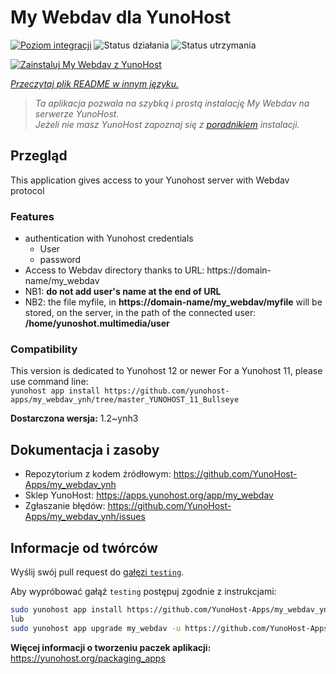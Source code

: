 <!--
To README zostało automatycznie wygenerowane przez <https://github.com/YunoHost/apps/tree/master/tools/readme_generator>
Nie powinno być ono edytowane ręcznie.
-->

# My Webdav dla YunoHost

[![Poziom integracji](https://apps.yunohost.org/badge/integration/my_webdav)](https://ci-apps.yunohost.org/ci/apps/my_webdav/)
![Status działania](https://apps.yunohost.org/badge/state/my_webdav)
![Status utrzymania](https://apps.yunohost.org/badge/maintained/my_webdav)

[![Zainstaluj My Webdav z YunoHost](https://install-app.yunohost.org/install-with-yunohost.svg)](https://install-app.yunohost.org/?app=my_webdav)

*[Przeczytaj plik README w innym języku.](./ALL_README.md)*

> *Ta aplikacja pozwala na szybką i prostą instalację My Webdav na serwerze YunoHost.*  
> *Jeżeli nie masz YunoHost zapoznaj się z [poradnikiem](https://yunohost.org/install) instalacji.*

## Przegląd

This application gives access to your Yunohost server with Webdav protocol

### Features

* authentication with Yunohost credentials
	* User
	* password
* Access to Webdav directory thanks to  URL: https://domain-name/my_webdav
* NB1: **do not add user's name at the end of URL**
* NB2: the file myfile, in  **https://domain-name/my_webdav/myfile**
will be stored, on the server, in the path of the connected user: **/home/yunoshot.multimedia/user**

### Compatibility
This version is dedicated to Yunohost 12 or newer
For a Yunohost 11, please use command line:  
`yunohost app install https://github.com/yunohost-apps/my_webdav_ynh/tree/master_YUNOHOST_11_Bullseye`



**Dostarczona wersja:** 1.2~ynh3
## Dokumentacja i zasoby

- Repozytorium z kodem źródłowym: <https://github.com/YunoHost-Apps/my_webdav_ynh>
- Sklep YunoHost: <https://apps.yunohost.org/app/my_webdav>
- Zgłaszanie błędów: <https://github.com/YunoHost-Apps/my_webdav_ynh/issues>

## Informacje od twórców

Wyślij swój pull request do [gałęzi `testing`](https://github.com/YunoHost-Apps/my_webdav_ynh/tree/testing).

Aby wypróbować gałąź `testing` postępuj zgodnie z instrukcjami:

```bash
sudo yunohost app install https://github.com/YunoHost-Apps/my_webdav_ynh/tree/testing --debug
lub
sudo yunohost app upgrade my_webdav -u https://github.com/YunoHost-Apps/my_webdav_ynh/tree/testing --debug
```

**Więcej informacji o tworzeniu paczek aplikacji:** <https://yunohost.org/packaging_apps>
